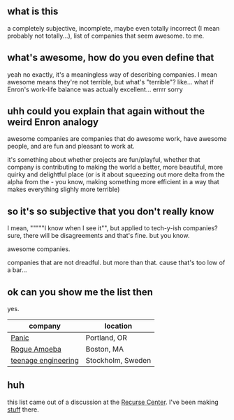## what is this

a completely subjective, incomplete, maybe even totally incorrect (I mean probably not totally...), list of companies that seem awesome. to me.

## what's awesome, how do you even define that

yeah no exactly, it's a meaningless way of describing companies. I mean awesome means they're not terrible, but what's "terrible"? like... what if Enron's work-life balance was actually excellent... errrr sorry

## uhh could you explain that again without the weird Enron analogy

awesome companies are companies that do awesome work, have awesome people, and are fun and pleasant to work at.

it's something about whether projects are fun/playful, whether that company is contributing to making the world a better, more beautiful, more quirky and delightful place (or is it about squeezing out more delta from the alpha from the - you know, making something more efficient in a way that makes everything slighly more terrible)

## so it's so subjective that you don't really know

I mean, """""I know when I see it"", but applied to tech-y-ish companies? sure, there will be disagreements and that's fine. but you know.

awesome companies.

companies that are not dreadful. but more than that. cause that's too low of a bar...

## ok can you show me the list then

yes.

| company | location |
| --- | ---|
| [Panic](https://panic.com/) | Portland, OR |
| [Rogue Amoeba](https://rogueamoeba.com/) | Boston, MA |
| [teenage engineering](https://teenage.engineering/) | Stockholm, Sweden |

## huh

this list came out of a discussion at the [Recurse Center](https://www.recurse.com/). I've been making [stuff](https://recurse.greg.technology/) there.
